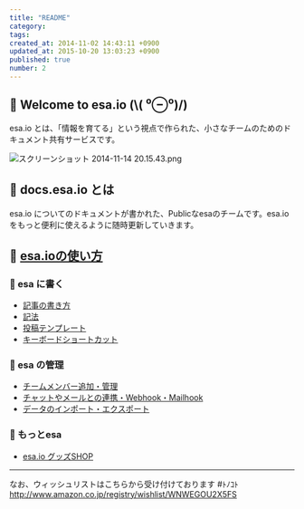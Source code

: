 ```yaml
---
title: "README"
category: 
tags: 
created_at: 2014-11-02 14:43:11 +0900
updated_at: 2015-10-20 13:03:23 +0900
published: true
number: 2
---
```


## :hatched_chick: Welcome to esa.io (\\( ⁰⊖⁰)/)

esa.io とは、「情報を育てる」という視点で作られた、小さなチームのためのドキュメント共有サービスです。

![スクリーンショット 2014-11-14 20.15.43.png](https://img.esa.io/uploads/production/pictures/1/910/image/dffd841aac82710597076cb37a56627e.png)

## :dog: docs.esa.io とは
esa.io についてのドキュメントが書かれた、Publicなesaのチームです。esa.ioをもっと便利に使えるように随時更新していきます。

## :baby_chick: [esa.ioの使い方](https://docs.esa.io/posts/18)

### :pencil: esa に書く
- [記事の書き方](/posts/15) 
- [記法](/posts/12)  
- [投稿テンプレート](/posts/7) 
- [キーボードショートカット](/posts/8)

### :rooster:  esa の管理 
- [チームメンバー追加・管理](/posts/13)
- [チャットやメールとの連携・Webhook・Mailhook](/posts/10)  
- [データのインポート・エクスポート](/posts/11) 

### :hatching_chick: もっとesa
- [esa.io グッズSHOP](/posts/16) 


---

なお、ウィッシュリストはこちらから受け付けております #ﾄﾉｺﾄ
http://www.amazon.co.jp/registry/wishlist/WNWEGOU2X5FS
